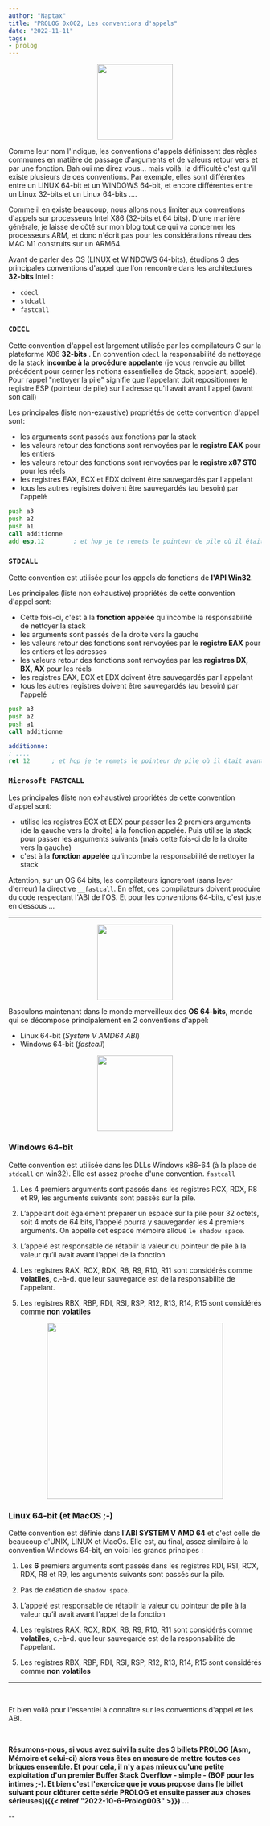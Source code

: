 ```yaml
---
author: "Naptax"
title: "PROLOG 0x002, Les conventions d'appels"
date: "2022-11-11"
tags: 
- prolog
---
```


<center>
<img width="150" src="/images/virus-4.png">
</center>

Comme leur nom l'indique, les conventions d'appels définissent des règles communes en matière de passage d'arguments et de valeurs retour vers et par une fonction. Bah oui me direz vous... mais voilà, la difficulté c'est qu'il existe plusieurs de ces conventions. Par exemple, elles sont différentes entre un LINUX 64-bit et un WINDOWS 64-bit, et encore différentes entre un Linux 32-bits et un Linux 64-bits .... 

Comme il en existe beaucoup, nous allons nous limiter aux conventions d'appels sur processeurs Intel X86 (32-bits et 64 bits). D'une manière générale, je laisse de côté sur mon blog tout ce qui va concerner les processeurs ARM, et donc n'écrit pas pour les considérations niveau des MAC M1 construits sur un ARM64.

Avant de parler des OS (LINUX et WINDOWS 64-bits), étudions 3 des principales conventions d'appel que l'on rencontre dans les architectures **32-bits** Intel :
- `cdecl`
- `stdcall`
- `fastcall`

### `CDECL`

Cette convention d'appel est largement utilisée par les compilateurs C sur la plateforme X86 **32-bits**
.
En convention `cdecl` la responsabilité de nettoyage de la stack **incombe à la procédure appelante** (je vous renvoie au billet précédent pour cerner les notions essentielles de Stack, appelant, appelé). Pour rappel "nettoyer la pile" signifie que l'appelant doit repositionner le registre ESP (pointeur de pile) sur l'adresse qu'il avait avant l'appel (avant son call) 

Les principales (liste non-exaustive) propriétés de cette convention d'appel sont:

- les arguments sont passés aux fonctions par la stack
- les valeurs retour des fonctions sont renvoyées par le **registre EAX** pour les entiers
- les valeurs retour des fonctions sont renvoyées par le **registre x87 ST0** pour les réels
- les registres EAX, ECX et EDX doivent être sauvegardés par l'appelant
- tous les autres registres doivent être sauvegardés (au besoin) par l'appelé

```asm
push a3
push a2
push a1
call additionne
add esp,12        ; et hop je te remets le pointeur de pile où il était avant le call
```

### `STDCALL`

Cette convention est utilisée pour les appels de fonctions de **l'API Win32**.

Les principales (liste non exhaustive) propriétés de cette convention d'appel sont:

- Cette fois-ci, c'est à la **fonction appelée** qu'incombe la responsabilité de nettoyer la stack
- les arguments sont passés de la droite vers la gauche
- les valeurs retour des fonctions sont renvoyées par le **registre EAX** pour les entiers et les adresses
- les valeurs retour des fonctions sont renvoyées par les **registres DX, BX, AX** pour les réels
- les registres EAX, ECX et EDX doivent être sauvegardés par l'appelant
- tous les autres registres doivent être sauvegardés (au besoin) par l'appelé

```asm
push a3
push a2
push a1
call additionne
```

```asm
additionne:
; ....
ret 12      ; et hop je te remets le pointeur de pile où il était avant le call
```


### `Microsoft FASTCALL`

Les principales (liste non exhaustive) propriétés de cette convention d'appel sont:

- utilise les registres ECX et EDX pour passer les 2 premiers arguments (de la gauche vers la droite) à la fonction appelée. Puis utilise la stack pour passer les arguments suivants (mais cette fois-ci de le la droite vers la gauche)
- c'est à la **fonction appelée** qu'incombe la responsabilité de nettoyer la stack

Attention, sur un OS 64 bits, les compilateurs ignoreront (sans lever d'erreur) la directive `__fastcall`. En effet, ces compilateurs doivent produire du code respectant l'ABI de l'OS. Et pour les conventions 64-bits, c'est juste en dessous ...

------
<center>
<img width="150" src="/images/64-bits.png">
</center>

Basculons maintenant dans le monde merveilleux des **OS 64-bits**, monde qui se décompose principalement en 2 conventions d'appel:
- Linux 64-bit (_System V AMD64 ABI_)
- Windows 64-bit (_fastcall_)

<center>
<img width="150" src="/images/windowsvintage.png">
</center>



### Windows  64-bit

Cette convention est utilisée dans les DLLs Windows x86-64 (à la place de `stdcall` en win32). Elle est assez proche d'une convention. `fastcall`

1. Les 4 premiers arguments sont passés dans les registres RCX, RDX, R8 et R9, les arguments suivants sont passés sur la pile. 

2. L’appelant doit également préparer un espace sur la pile pour 32 octets, soit 4 mots de 64 bits, l’appelé pourra y sauvegarder les 4 premiers arguments. On appelle cet espace mémoire alloué `le shadow space`.

3. L’appelé est responsable de rétablir la valeur du pointeur de pile à la valeur qu’il avait avant l’appel de la fonction

4. Les registres RAX, RCX, RDX, R8, R9, R10, R11 sont considérés comme **volatiles**, c.-à-d. que leur sauvegarde est de la responsabilité de l'appelant.

5. Les registres RBX, RBP, RDI, RSI, RSP, R12, R13, R14, R15 sont considérés comme **non volatiles** 

<center>
<img width="350"src="/images/stalman.png">
</center>

### Linux 64-bit (et MacOS ;-)

Cette convention est définie dans **l'ABI SYSTEM V AMD 64** et c'est celle de beaucoup d'UNIX, LINUX et MacOs.
Elle est, au final, assez similaire à la convention Windows 64-bit, en voici les grands principes :


1. Les **6** premiers arguments sont passés dans les registres RDI, RSI, RCX, RDX, R8 et R9, les arguments suivants sont passés sur la pile. 

2. Pas de création de `shadow space`.

3. L’appelé est responsable de rétablir la valeur du pointeur de pile à la valeur qu’il avait avant l’appel de la fonction

4. Les registres RAX, RCX, RDX, R8, R9, R10, R11 sont considérés comme **volatiles**, c.-à-d. que leur sauvegarde est de la responsabilité de l'appelant.

5. Les registres RBX, RBP, RDI, RSI, RSP, R12, R13, R14, R15 sont considérés comme **non volatiles** 
 
---
<BR/>

Et bien voilà pour l'essentiel à connaître sur les conventions d'appel et les ABI. 

<BR/>

**Résumons-nous, si vous avez suivi la suite des 3 billets PROLOG (Asm, Mémoire et celui-ci) alors vous êtes en mesure de mettre toutes ces briques ensemble.
Et pour cela, il n'y a pas mieux qu'une petite exploitation d'un premier Buffer Stack Overflow  - simple - (BOF pour les intimes ;-). Et bien c'est l'exercice que je vous propose dans [le billet suivant pour clôturer cette série PROLOG et ensuite passer aux choses sérieuses]({{< relref "2022-10-6-Prolog003" >}}) ...**

--